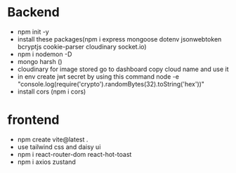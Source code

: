 # Backend

- npm init -y
- install these packages(npm i express mongoose dotenv jsonwebtoken bcryptjs cookie-parser cloudinary socket.io)
- npm i nodemon -D
- mongo harsh ()
- cloudinary for image stored go to dashboard copy cloud name and use it
- in env create jwt secret by using this command node -e "console.log(require('crypto').randomBytes(32).toString('hex'))"
- install cors (npm i cors)

# frontend

- npm create vite@latest .
- use tailwind css and daisy ui
- npm i react-router-dom react-hot-toast
- npm i axios zustand
